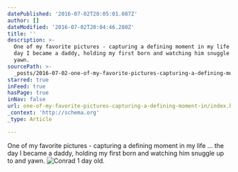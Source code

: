 ```yaml
---
datePublished: '2016-07-02T20:05:01.087Z'
author: []
dateModified: '2016-07-02T20:04:46.280Z'
title: ''
description: >-
  One of my favorite pictures - capturing a defining moment in my life ... the
  day I became a daddy, holding my first born and watching him snuggle up to and
  yawn.
sourcePath: >-
  _posts/2016-07-02-one-of-my-favorite-pictures-capturing-a-defining-moment-in.md
starred: true
inFeed: true
hasPage: true
inNav: false
url: one-of-my-favorite-pictures-capturing-a-defining-moment-in/index.html
_context: 'http://schema.org'
_type: Article

---
```

One of my favorite pictures - capturing a defining moment in my life ... the day I became a daddy, holding my first born and watching him snuggle up to and yawn.
![Conrad 1 day old.](https://s3-us-west-2.amazonaws.com/the-grid-img/p/3fb5a7b7a8671fc65ab2f78f69dc82f68803a3bf.jpg)